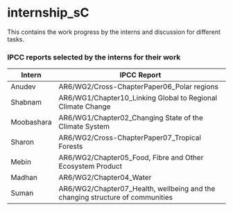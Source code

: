 # internship_sC

This contains the work progress by the interns and discussion for different tasks.

### IPCC reports selected by the interns for their work

| Intern  | IPCC Report  |
|-----------|-----------|
| Anudev     | AR6/WG2/Cross-ChapterPaper06_Polar regions    |
| Shabnam     | AR6/WG1/Chapter10_Linking Global to Regional Climate Change    |
| Moobashara     | AR6/WG1/Chapter02_Changing State of the Climate System    |
| Sharon     | AR6/WG2/Cross-ChapterPaper07_Tropical Forests    |
| Mebin     | AR6/WG2/Chapter05_Food, Fibre and Other Ecosystem Product    |
| Madhan     | AR6/WG2/Chapter04_Water    |
| Suman     | AR6/WG2/Chapter07_Health, wellbeing and the changing structure of communities    |



